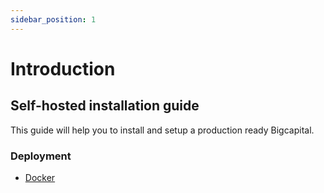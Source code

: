 ```yaml
---
sidebar_position: 1
---
```


# Introduction

## Self-hosted installation guide

This guide will help you to install and setup a production ready Bigcapital.

### Deployment

- [Docker](/docs/deployment/docker)

